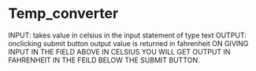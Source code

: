 # Temp_converter
INPUT:
  takes value in celsius in the input statement of type text
OUTPUT:
   onclicking submit button output value is returned in fahrenheit
ON GIVING INPUT IN THE FIELD ABOVE IN CELSIUS
YOU WILL GET OUTPUT IN FAHRENHEIT IN THE FEILD BELOW THE SUBMIT BUTTON.
